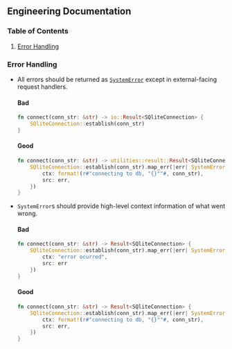 ## Engineering Documentation

### Table of Contents

1. [Error Handling](#error-handling)

### Error Handling <a name="error-handling" />

- All errors should be returned as [`SystemError`](https://github.dev/gigamono/utilities/blob/main/lib/messages/error.rs#L7-L13) except in external-facing request handlers.

  #### Bad

  ```rs
  fn connect(conn_str: &str) -> io::Result<SQliteConnection> {
      SQliteConnection::establish(conn_str)
  }
  ```

  #### Good

  ```rs
  fn connect(conn_str: &str) -> utilities::result::Result<SQliteConnection> {
      SQliteConnection::establish(conn_str).map_err(|err| SystemError::Conn {
          ctx: format!(r#"connecting to db, "{}""#, conn_str),
          src: err,
      })
  }
  ```

- `SystemError`s should provide high-level context information of what went wrong.

  #### Bad

  ```rs
  fn connect(conn_str: &str) -> Result<SQliteConnection> {
      SQliteConnection::establish(conn_str).map_err(|err| SystemError::Conn {
          ctx: "error ocurred",
          src: err
      })
  }
  ```

  #### Good

  ```rs
  fn connect(conn_str: &str) -> Result<SQliteConnection> {
      SQliteConnection::establish(conn_str).map_err(|err| SystemError::Conn {
          ctx: format!(r#"connecting to db, "{}""#, conn_str),
          src: err,
      })
  }
  ```
